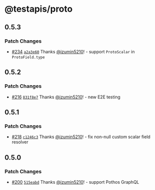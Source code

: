 # @testapis/proto

## 0.5.3

### Patch Changes

- [#234](https://github.com/proto-graphql/proto-graphql-js/pull/234) [`a2a3e60`](https://github.com/proto-graphql/proto-graphql-js/commit/a2a3e60789f75c31c600333afd830a02ac0cccf8) Thanks [@izumin5210](https://github.com/izumin5210)! - support `ProtoScalar` in `ProtoField.type`

## 0.5.2

### Patch Changes

- [#216](https://github.com/proto-graphql/proto-graphql-js/pull/216) [`831f8e7`](https://github.com/proto-graphql/proto-graphql-js/commit/831f8e70ff45d3503413441f568c2c901ae6f552) Thanks [@izumin5210](https://github.com/izumin5210)! - new E2E testing

## 0.5.1

### Patch Changes

- [#218](https://github.com/proto-graphql/proto-graphql-js/pull/218) [`c1246c3`](https://github.com/proto-graphql/proto-graphql-js/commit/c1246c3a349f11e3b2bbfd6198c1a06b37270ece) Thanks [@izumin5210](https://github.com/izumin5210)! - fix non-null custom scalar field resolver

## 0.5.0

### Patch Changes

- [#200](https://github.com/proto-graphql/proto-graphql-js/pull/200) [`515eabd`](https://github.com/proto-graphql/proto-graphql-js/commit/515eabd2f39baa0a99ae057b1b30a4ccc4149f66) Thanks [@izumin5210](https://github.com/izumin5210)! - support Pothos GraphQL
